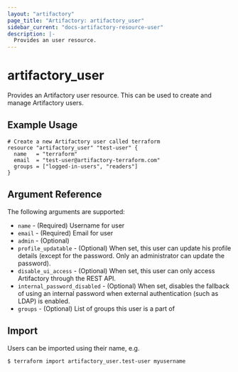 ```yaml
---
layout: "artifactory"
page_title: "Artifactory: artifactory_user"
sidebar_current: "docs-artifactory-resource-user"
description: |-
  Provides an user resource.
---
```


# artifactory_user

Provides an Artifactory user resource. This can be used to create and manage Artifactory users.

## Example Usage

```hcl
# Create a new Artifactory user called terraform
resource "artifactory_user" "test-user" {
  name   = "terraform"
  email  = "test-user@artifactory-terraform.com"
  groups = ["logged-in-users", "readers"]
}
```

## Argument Reference

The following arguments are supported:

* `name` - (Required) Username for user
* `email` - (Required) Email for user
* `admin` - (Optional) 
* `profile_updatable` - (Optional) When set, this user can update his profile details (except for the password. Only an administrator can update the password).
* `disable_ui_access` - (Optional) When set, this user can only access Artifactory through the REST API. 
* `internal_password_disabled` - (Optional) When set, disables the fallback of using an internal password when external authentication (such as LDAP) is enabled.
* `groups` - (Optional) List of groups this user is a part of

## Import

Users can be imported using their name, e.g.

```
$ terraform import artifactory_user.test-user myusername
```
